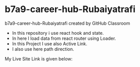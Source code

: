 # b7a9-career-hub-Rubaiyatrafi
b7a9-career-hub-Rubaiyatrafi created by GitHub Classroom
* In this repository i use react hook and state.
* In here I load data from react router using Loader.
* In this Project I use also Active Link.
* I also use here path direction.

My Live Site Link is given below:
